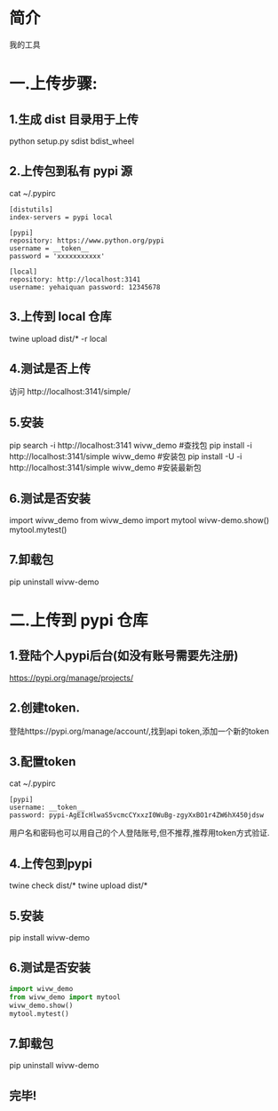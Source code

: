 # 简介

我的工具

# 一.上传步骤:
## 1.生成 dist 目录用于上传 
python setup.py sdist bdist_wheel

## 2.上传包到私有 pypi 源 
cat ~/.pypirc
```editorconfig
[distutils]
index-servers = pypi local

[pypi]
repository: https://www.python.org/pypi
username = __token__
password = 'xxxxxxxxxxx'

[local]
repository: http://localhost:3141
username: yehaiquan password: 12345678
```

## 3.上传到 local 仓库 
twine upload dist/* -r local

## 4.测试是否上传 
访问 http://localhost:3141/simple/

## 5.安装 
pip search -i http://localhost:3141 wivw_demo #查找包 
pip install -i http://localhost:3141/simple wivw_demo #安装包 pip
install -U -i http://localhost:3141/simple wivw_demo #安装最新包

## 6.测试是否安装 
import wivw_demo 
from wivw_demo import mytool 
wivw-demo.show()
mytool.mytest()

## 7.卸载包 
pip uninstall wivw-demo

# 二.上传到 pypi 仓库 
## 1.登陆个人pypi后台(如没有账号需要先注册)
https://pypi.org/manage/projects/

## 2.创建token.
登陆https://pypi.org/manage/account/,找到api token,添加一个新的token

## 3.配置token 
cat ~/.pypirc
```editorconfig
[pypi]
username: __token__
password: pypi-AgEIcHlwaS5vcmcCYxxzI0WuBg-zgyXxBO1r4ZW6hX450jdsw

```
用户名和密码也可以用自己的个人登陆账号,但不推荐,推荐用token方式验证.

## 4.上传包到pypi
twine check dist/*
twine upload dist/*

## 5.安装
pip install wivw-demo

## 6.测试是否安装 
```python
import wivw_demo 
from wivw_demo import mytool 
wivw_demo.show()
mytool.mytest()
```

## 7.卸载包 
pip uninstall wivw-demo

## 完毕!
